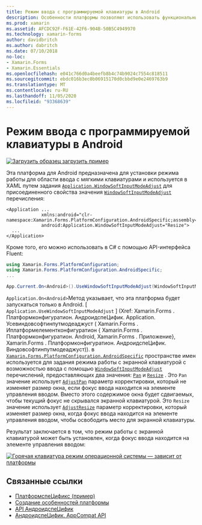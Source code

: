 ```yaml
---
title: Режим ввода с программируемой клавиатуры в Android
description: Особенности платформы позволяют использовать функциональные возможности, доступные только на определенной платформе, без реализации пользовательских модулей подготовки отчетов или эффектов. В этой статье объясняется, как использовать зависящую от платформы Android платформу, которая устанавливает режим работы для области ввода с мягкими клавиатурами.
ms.prod: xamarin
ms.assetid: AFCDC92F-F61E-42F6-904B-50B5C4949970
ms.technology: xamarin-forms
author: davidbritch
ms.author: dabritch
ms.date: 07/10/2018
no-loc:
- Xamarin.Forms
- Xamarin.Essentials
ms.openlocfilehash: e041c766d0a4beefb8b4c74b9024c7554c818511
ms.sourcegitcommit: ebdc016b3ec0b06915170d0cbbd9e0e2469763b9
ms.translationtype: MT
ms.contentlocale: ru-RU
ms.lasthandoff: 11/05/2020
ms.locfileid: "93368639"
---
```

# <a name="soft-keyboard-input-mode-on-android"></a>Режим ввода с программируемой клавиатуры в Android

[![Загрузить образец](~/media/shared/download.png) загрузить пример](/samples/xamarin/xamarin-forms-samples/userinterface-platformspecifics)

Эта платформа для Android предназначена для установки режима работы для области ввода с мягкими клавиатурами и используется в XAML путем задания [`Application.WindowSoftInputModeAdjust`](xref:Xamarin.Forms.PlatformConfiguration.AndroidSpecific.Application.WindowSoftInputModeAdjustProperty) для присоединенного свойства значения [`WindowSoftInputModeAdjust`](xref:Xamarin.Forms.PlatformConfiguration.AndroidSpecific.WindowSoftInputModeAdjust) перечисления:

```xaml
<Application ...
             xmlns:android="clr-namespace:Xamarin.Forms.PlatformConfiguration.AndroidSpecific;assembly=Xamarin.Forms.Core"
             android:Application.WindowSoftInputModeAdjust="Resize">
  ...
</Application>
```

Кроме того, его можно использовать в C# с помощью API-интерфейса Fluent:

```csharp
using Xamarin.Forms.PlatformConfiguration;
using Xamarin.Forms.PlatformConfiguration.AndroidSpecific;
...

App.Current.On<Android>().UseWindowSoftInputModeAdjust(WindowSoftInputModeAdjust.Resize);
```

`Application.On<Android>`Метод указывает, что эта платформа будет запускаться только в Android. [ `Application.UseWindowSoftInputModeAdjust` ] (Xref: Xamarin.Forms . Платформконфигуратион. АндроидспеЦифик. Application. Усевиндовсофтинпутмодеаджуст ( Xamarin.Forms . Иплатформелементконфигуратион { Xamarin.Forms . Платформконфигуратион. Android, Xamarin.Forms . Приложение}, Xamarin.Forms . Платформконфигуратион. АндроидспеЦифик. Виндовсофтинпутмодеаджуст)). в [`Xamarin.Forms.PlatformConfiguration.AndroidSpecific`](xref:Xamarin.Forms.PlatformConfiguration.AndroidSpecific) пространстве имен используется для задания режима работы с экранной клавиатурой с возможностью ввода с помощью [`WindowSoftInputModeAdjust`](xref:Xamarin.Forms.PlatformConfiguration.AndroidSpecific.WindowSoftInputModeAdjust) перечислений, предоставляющих два значения: [`Pan`](xref:Xamarin.Forms.PlatformConfiguration.AndroidSpecific.WindowSoftInputModeAdjust.Pan) и [`Resize`](xref:Xamarin.Forms.PlatformConfiguration.AndroidSpecific.WindowSoftInputModeAdjust.Resize) . Это `Pan` значение использует [`AdjustPan`](xref:Android.Views.SoftInput.AdjustPan) параметр корректировки, который не изменяет размер окна, если фокус ввода находится на элементе управления вводом. Вместо этого содержимое окна будет сдвигаемых, чтобы текущий фокус не скрывался экранной клавиатурой. Это `Resize` значение использует [`AdjustResize`](xref:Android.Views.SoftInput.AdjustResize) параметр корректировки, который изменяет размер окна, когда фокус ввода находится на элементе управления вводом, чтобы освободить место для экранной клавиатуры.

Результат заключается в том, что режим работы с экранной клавиатурой может быть установлен, когда фокус ввода находится на элементе управления вводом:

[![Горячая клавиатура режим операционной системы — зависит от платформы](soft-keyboard-input-mode-images/pan-resize.png)](soft-keyboard-input-mode-images/pan-resize-large.png#lightbox "Platform-Specific режим работы с программируемой клавиатурой")

## <a name="related-links"></a>Связанные ссылки

- [ПлатформспеЦификс (пример)](/samples/xamarin/xamarin-forms-samples/userinterface-platformspecifics)
- [Создание особенностей платформы](~/xamarin-forms/platform/platform-specifics/index.md#creating-platform-specifics)
- [API АндроидспеЦифик](xref:Xamarin.Forms.PlatformConfiguration.AndroidSpecific)
- [АндроидспеЦифик. AppCompat API](xref:Xamarin.Forms.PlatformConfiguration.AndroidSpecific.AppCompat)